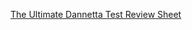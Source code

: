 [The Ultimate Dannetta Test Review Sheet](https://docs.google.com/document/d/1utEkwa672e5fVGgqDRcy73gwgut6MKMbGv0agdQM8_I/edit?usp=sharing)